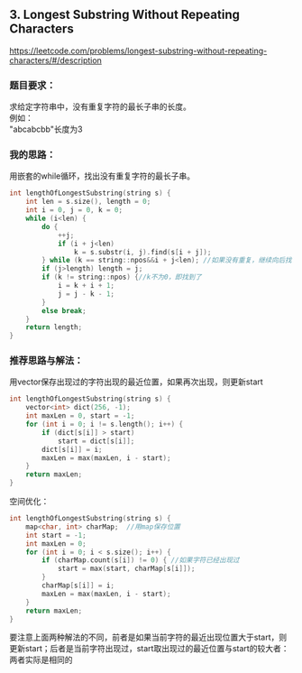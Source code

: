 ## 3. Longest Substring Without Repeating Characters
https://leetcode.com/problems/longest-substring-without-repeating-characters/#/description
### 题目要求：
求给定字符串中，没有重复字符的最长子串的长度。<br>
例如：<br>
"abcabcbb"长度为3
### 我的思路：
用嵌套的while循环，找出没有重复字符的最长子串。
```c
int lengthOfLongestSubstring(string s) {
	int len = s.size(), length = 0;
	int i = 0, j = 0, k = 0;
	while (i<len) {
		do {
			++j;
			if (i + j<len)
				k = s.substr(i, j).find(s[i + j]);
		} while (k == string::npos&&i + j<len); //如果没有重复，继续向后找
		if (j>length) length = j;
		if (k != string::npos) {//k不为0，即找到了
			i = k + i + 1;
			j = j - k - 1;
		}
		else break;
	}
	return length;
}
```
### 推荐思路与解法：
用vector保存出现过的字符出现的最近位置，如果再次出现，则更新start
```c
int lengthOfLongestSubstring(string s) {
	vector<int> dict(256, -1);
	int maxLen = 0, start = -1;
	for (int i = 0; i != s.length(); i++) {
		if (dict[s[i]] > start)
			start = dict[s[i]];
		dict[s[i]] = i;
		maxLen = max(maxLen, i - start);
	}
	return maxLen;
}
```
空间优化：
```c
int lengthOfLongestSubstring(string s) {
	map<char, int> charMap;  //用map保存位置
	int start = -1;
	int maxLen = 0;
	for (int i = 0; i < s.size(); i++) {
		if (charMap.count(s[i]) != 0) { //如果字符已经出现过
			start = max(start, charMap[s[i]]);
		}
		charMap[s[i]] = i;
		maxLen = max(maxLen, i - start);
	}
	return maxLen;
}
```
要注意上面两种解法的不同，前者是如果当前字符的最近出现位置大于start，则更新start；后者是当前字符出现过，start取出现过的最近位置与start的较大者：两者实际是相同的
